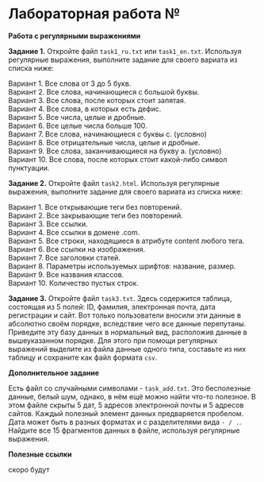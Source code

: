 # Лабораторная работа №

**Работа с регулярными выражениями**

**Задание 1.** Откройте файл ```task1_ru.txt``` или ```task1_en.txt```. Используя регулярные выражения, выполните задание для своего вариата из списка ниже:

Вариант 1. Все слова от 3 до 5 букв.  
Вариант 2. Все слова, начинающиеся с большой буквы.  
Вариант 3. Все слова, после которых стоит запятая.  
Вариант 4. Все слова, в которых есть дефис.  
Вариант 5. Все числа, целые и дробные.  
Вариант 6. Все целые числа больше 100.  
Вариант 7. Все слова, начинающиеся с буквы с. (условно)  
Вариант 8. Все отрицательные числа, целые и дробные.  
Вариант 9. Все слова, заканчивающиеся на букву а. (условно)  
Вариант 10. Все слова, после которых стоит какой-либо символ пунктуации.  

**Задание 2.** Откройте файл ```task2.html```. Используя регулярные выражения, выполните задание для своего вариата из списка ниже:

Вариант 1. Все открывающие теги без повторений.  
Вариант 2. Все закрывающие теги без повторений.  
Вариант 3. Все ссылки.  
Вариант 4. Все ссылки в домене .com.  
Вариант 5. Все строки, находящиеся в атрибуте content любого тега.  
Вариант 6. Все ссылки на изображения.  
Вариант 7. Все заголовки статей.  
Вариант 8. Параметры используемых шрифтов: название, размер.  
Вариант 9. Все названия классов.  
Вариант 10. Количество пустых строк.  

**Задание 3.** Откройте файл ```task3.txt```. Здесь содержится таблица, состоящая из 5 полей: ID, фамилия, электронная почта, дата регистрации и сайт. Вот только пользователи вносили эти данные в абсолютно своём порядке, вследствие чего все данные перепутаны. Приведите эту базу данных в нормальный вид, расположив данные в вышеуказанном порядке. Для этого при помощи регулярных выражений выделите из файла данные одного типа, составьте из них таблицу и сохраните как файл формата ```csv```.

**Дополнительное задание**

Есть файл со случайными символами - ```task_add.txt```. Это бесполезные данные, белый шум, однако, в нём ещё можно найти что-то полезное. В этом файле скрыты 5 дат, 5 адресов электронной почты и 5 адресов сайтов. Каждый полезный элемент данных предваряется пробелом. Дата может быть в разных форматах и с разделителями вида ```- / .```. Найдите все 15 фрагментов данных в файле, используя регулярные выражения.

**Полезные ссылки**

скоро будут
